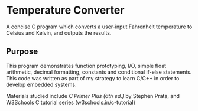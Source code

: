 # Temperature Converter
A concise C program which converts a user-input Fahrenheit temperature to Celsius and Kelvin, and outputs the results.

## Purpose
This program demonstrates function prototyping, I/O, simple float arithmetic, decimal formatting, constants and conditional if-else statements.
This code was written as part of my strategy to learn C/C++ in order to develop embedded systems. 

Materials studied include *C Primer Plus (6th ed.)* by Stephen Prata, and W3Schools C tutorial series (w3schools.in/c-tutorial)
